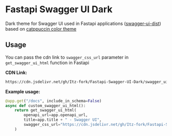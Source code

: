 # Fastapi Swagger UI Dark
Dark theme for Swagger UI used in Fastapi applications ([swagger-ui-dist](https://cdn.jsdelivr.net/npm/swagger-ui-dist@4/swagger-ui.css)) based on [catppuccin color theme](https://github.com/catppuccin/catppuccin)


## Usage
You can pass the cdn link to `swagger_css_url` parameter in `get_swagger_ui_html` function in Fastapi

**CDN Link:**
```html
https://cdn.jsdelivr.net/gh/Itz-fork/Fastapi-Swagger-UI-Dark/swagger_ui_dark.css
```

**Example usage:**
```python
@app.get("/docs", include_in_schema=False)
async def custom_swagger_ui_html():
    return get_swagger_ui_html(
        openapi_url=app.openapi_url,
        title=app.title + " - Swagger UI",
        swagger_css_url="https://cdn.jsdelivr.net/gh/Itz-fork/Fastapi-Swagger-UI-Dark/swagger_ui_dark.css"
    )
```
